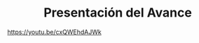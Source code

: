 ﻿<center><h1>Presentación del Avance</h1></center>
  
https://youtu.be/cxQWEhdAJWk



<!--stackedit_data:
eyJoaXN0b3J5IjpbLTc1MDk1MjUxNSwtMTYwMjcwNzgsLTMyMD
E0MDY2NCw3NTE4NDAxNjddfQ==
-->